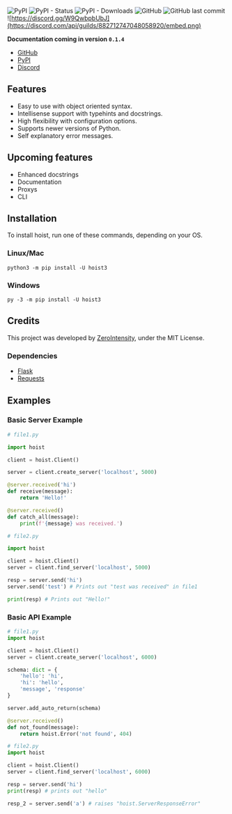 ![PyPI](https://img.shields.io/pypi/v/hoist3?color=blue)
![PyPI - Status](https://img.shields.io/pypi/status/hoist3)
![PyPI - Downloads](https://img.shields.io/pypi/dm/hoist3)
![GitHub](https://img.shields.io/github/license/ZeroIntensity/Hoist)
![GitHub last commit](https://img.shields.io/github/last-commit/ZeroIntensity/Hoist?color=success)
![https://discord.gg/W9QwbpbUbJ](https://discord.com/api/guilds/882712747048058920/embed.png)

**Documentation coming in version `0.1.4`**

- [GitHub](https://github.com/ZeroIntensity/Hoist)
- [PyPI](https://pypi.org/project/hoist3)
- [Discord](https://discord.gg/W9QwbpbUbJ)

## Features

- Easy to use with object oriented syntax.
- Intellisense support with typehints and docstrings.
- High flexibility with configuration options.
- Supports newer versions of Python.
- Self explanatory error messages.

## Upcoming features

- Enhanced docstrings
- Documentation
- Proxys
- CLI

## Installation

To install hoist, run one of these commands, depending on your OS.

### Linux/Mac

```
python3 -m pip install -U hoist3
```

### Windows

```
py -3 -m pip install -U hoist3
```

## Credits

This project was developed by [ZeroIntensity](https://github.com/ZeroIntensity), under the MIT License.

### Dependencies

- [Flask](https://pypi.org/project/flask)
- [Requests](https://pypi.org/project/requests)

## Examples

### Basic Server Example

```py
# file1.py

import hoist

client = hoist.Client()

server = client.create_server('localhost', 5000)

@server.received('hi')
def receive(message):
    return 'Hello!'

@server.received()
def catch_all(message):
    print(f'{message} was received.')

```

```py
# file2.py

import hoist

client = hoist.Client()
server = client.find_server('localhost', 5000)

resp = server.send('hi')
server.send('test') # Prints out "test was received" in file1

print(resp) # Prints out "Hello!"
```

### Basic API Example

```py
# file1.py
import hoist

client = hoist.Client()
server = client.create_server('localhost', 6000)

schema: dict = {
    'hello': 'hi',
    'hi': 'hello',
    'message', 'response'
}

server.add_auto_return(schema)

@server.received()
def not_found(message):
    return hoist.Error('not found', 404)
```

```py
# file2.py
import hoist

client = hoist.Client()
server = client.find_server('localhost', 6000)

resp = server.send('hi')
print(resp) # prints out "hello"

resp_2 = server.send('a') # raises "hoist.ServerResponseError"
```

